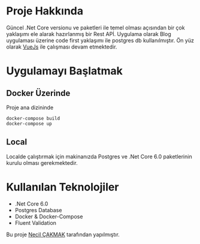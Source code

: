 # Proje Hakkında
Güncel .Net Core versionu ve paketleri ile temel olması açısından bir çok yaklaşımı ele alarak hazırlanmış bir Rest APİ.
Uygulama olarak Blog uygulaması üzerine code first yaklaşımı ile postgres db kullanılmıştır. Ön yüz olarak [VueJs](https://github.com/necilcakmak/blogui) ile çalışması devam etmektedir.

# Uygulamayı Başlatmak

## Docker Üzerinde
Proje ana dizininde
```
docker-compose build
docker-compose up
```

## Local
Localde çalıştırmak için makinanızda Postgres ve .Net Core 6.0 paketlerinin kurulu olması gerekmektedir.

# Kullanılan Teknolojiler
- .Net Core 6.0
- Postgres Database
- Docker & Docker-Compose
- Fluent Validation

Bu proje [Necil ÇAKMAK](https://twitter.com/necilcakmak) tarafından yapılmıştır.